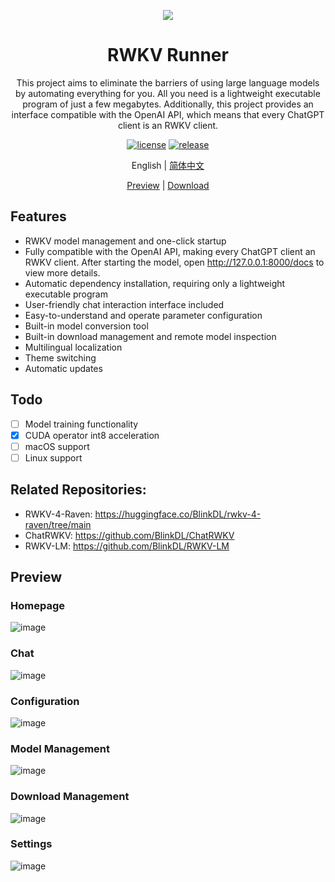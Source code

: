 <p align="center">
    <img src="https://github.com/josStorer/RWKV-Runner/assets/13366013/d24834b0-265d-45f5-93c0-fac1e19562af">
</p>

<h1 align="center">RWKV Runner</h1>

<div align="center">

This project aims to eliminate the barriers of using large language models by automating everything for you. All you
need is a lightweight executable program of just a few megabytes. Additionally, this project provides an interface
compatible with the OpenAI API, which means that every ChatGPT client is an RWKV client.

[![license][license-image]][license-url]
[![release][release-image]][release-url]

English | [简体中文](README_ZH.md)

[Preview](#Preview) | [Download][download-url]

[license-image]: http://img.shields.io/badge/license-MIT-blue.svg

[license-url]: https://github.com/josStorer/RWKV-Runner/blob/master/LICENSE

[release-image]: https://img.shields.io/github/release/josStorer/RWKV-Runner.svg

[release-url]: https://github.com/josStorer/RWKV-Runner/releases/latest

[download-url]: https://github.com/josStorer/RWKV-Runner/releases/download/v1.0.2/RWKV-Runner_windows_x64.exe

</div>

## Features

- RWKV model management and one-click startup
- Fully compatible with the OpenAI API, making every ChatGPT client an RWKV client. After starting the model,
  open http://127.0.0.1:8000/docs to view more details.
- Automatic dependency installation, requiring only a lightweight executable program
- User-friendly chat interaction interface included
- Easy-to-understand and operate parameter configuration
- Built-in model conversion tool
- Built-in download management and remote model inspection
- Multilingual localization
- Theme switching
- Automatic updates

## Todo

- [ ] Model training functionality
- [x] CUDA operator int8 acceleration
- [ ] macOS support
- [ ] Linux support

## Related Repositories:

- RWKV-4-Raven: https://huggingface.co/BlinkDL/rwkv-4-raven/tree/main
- ChatRWKV: https://github.com/BlinkDL/ChatRWKV
- RWKV-LM: https://github.com/BlinkDL/RWKV-LM

## Preview

### Homepage

![image](https://github.com/josStorer/RWKV-Runner/assets/13366013/60efbb65-29e3-4346-a597-5bdcd099251c)

### Chat

![image](https://github.com/josStorer/RWKV-Runner/assets/13366013/6cde9c45-51bb-4dee-b1fe-746862448520)

### Configuration

![image](https://github.com/josStorer/RWKV-Runner/assets/13366013/93270a68-9d6d-4247-b6a3-e543c65a876b)

### Model Management

![image](https://github.com/josStorer/RWKV-Runner/assets/13366013/6f96fdd3-fdf5-4b78-af80-2afbd1ad173b)

### Download Management

![image](https://github.com/josStorer/RWKV-Runner/assets/13366013/6982e7ee-bace-4a88-bb47-92379185bf9d)

### Settings

![image](https://github.com/josStorer/RWKV-Runner/assets/13366013/b3b2ab46-344c-4f04-b066-1503f776eeb9)
